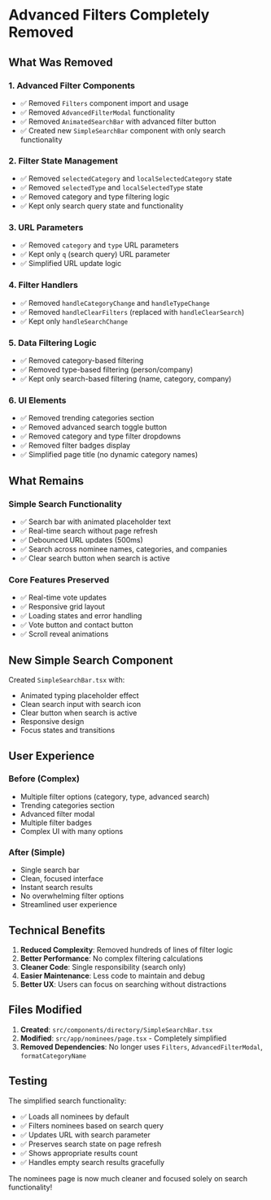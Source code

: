 # Advanced Filters Completely Removed

## What Was Removed

### 1. Advanced Filter Components
- ✅ Removed `Filters` component import and usage
- ✅ Removed `AdvancedFilterModal` functionality
- ✅ Removed `AnimatedSearchBar` with advanced filter button
- ✅ Created new `SimpleSearchBar` component with only search functionality

### 2. Filter State Management
- ✅ Removed `selectedCategory` and `localSelectedCategory` state
- ✅ Removed `selectedType` and `localSelectedType` state
- ✅ Removed category and type filtering logic
- ✅ Kept only search query state and functionality

### 3. URL Parameters
- ✅ Removed `category` and `type` URL parameters
- ✅ Kept only `q` (search query) URL parameter
- ✅ Simplified URL update logic

### 4. Filter Handlers
- ✅ Removed `handleCategoryChange` and `handleTypeChange`
- ✅ Removed `handleClearFilters` (replaced with `handleClearSearch`)
- ✅ Kept only `handleSearchChange`

### 5. Data Filtering Logic
- ✅ Removed category-based filtering
- ✅ Removed type-based filtering (person/company)
- ✅ Kept only search-based filtering (name, category, company)

### 6. UI Elements
- ✅ Removed trending categories section
- ✅ Removed advanced search toggle button
- ✅ Removed category and type filter dropdowns
- ✅ Removed filter badges display
- ✅ Simplified page title (no dynamic category names)

## What Remains

### Simple Search Functionality
- ✅ Search bar with animated placeholder text
- ✅ Real-time search without page refresh
- ✅ Debounced URL updates (500ms)
- ✅ Search across nominee names, categories, and companies
- ✅ Clear search button when search is active

### Core Features Preserved
- ✅ Real-time vote updates
- ✅ Responsive grid layout
- ✅ Loading states and error handling
- ✅ Vote button and contact button
- ✅ Scroll reveal animations

## New Simple Search Component

Created `SimpleSearchBar.tsx` with:
- Animated typing placeholder effect
- Clean search input with search icon
- Clear button when search is active
- Responsive design
- Focus states and transitions

## User Experience

### Before (Complex)
- Multiple filter options (category, type, advanced search)
- Trending categories section
- Advanced filter modal
- Multiple filter badges
- Complex UI with many options

### After (Simple)
- Single search bar
- Clean, focused interface
- Instant search results
- No overwhelming filter options
- Streamlined user experience

## Technical Benefits

1. **Reduced Complexity**: Removed hundreds of lines of filter logic
2. **Better Performance**: No complex filtering calculations
3. **Cleaner Code**: Single responsibility (search only)
4. **Easier Maintenance**: Less code to maintain and debug
5. **Better UX**: Users can focus on searching without distractions

## Files Modified

1. **Created**: `src/components/directory/SimpleSearchBar.tsx`
2. **Modified**: `src/app/nominees/page.tsx` - Completely simplified
3. **Removed Dependencies**: No longer uses `Filters`, `AdvancedFilterModal`, `formatCategoryName`

## Testing

The simplified search functionality:
- ✅ Loads all nominees by default
- ✅ Filters nominees based on search query
- ✅ Updates URL with search parameter
- ✅ Preserves search state on page refresh
- ✅ Shows appropriate results count
- ✅ Handles empty search results gracefully

The nominees page is now much cleaner and focused solely on search functionality!